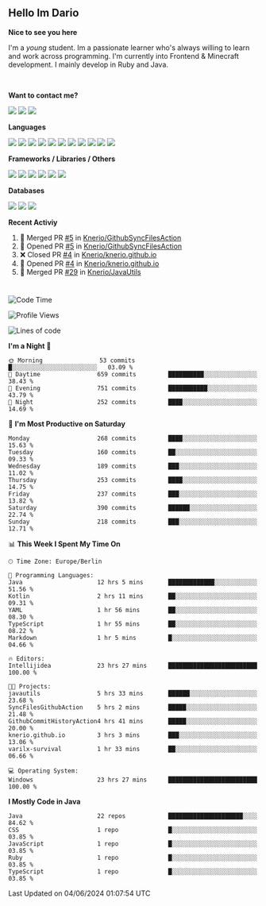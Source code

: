 <h2>Hello Im Dario</h2>

**Nice to see you here**

I'm a *young* student. Im a passionate learner who's always willing to learn and work across
programming. I'm currently into Frontend & Minecraft development. I mainly develop in Ruby and Java.

<br/>

**Want to contact me?**

<a href="https://github.com/knerio"><img src="https://img.shields.io/badge/-Github-blue?style=for-the-badge&logo=github&logoColor=white"/></a> <a href="https://discord.com/users/639416958923702292"><img src="https://img.shields.io/badge/-knerio-blue?style=for-the-badge&logo=discord&logoColor=white"/></a> <a href="https://twitch.tv/dopalos_"><img src="https://img.shields.io/badge/-twitch-blue?style=for-the-badge&logo=twitch&logoColor=white"/></a>

**Languages**

<img src="https://img.shields.io/badge/-HTML-blue?style=for-the-badge&logo=html5&logoColor=white"/> <img src="https://img.shields.io/badge/-CSS-blue?style=for-the-badge&logo=CSS3&logoColor=white"/> <img src="https://img.shields.io/badge/-Javascript-blue?style=for-the-badge&logo=javascript&logoColor=white"/> <img src="https://img.shields.io/badge/-Typescript-blue?style=for-the-badge&logo=TypeScript&logoColor=white"/> <img src="https://img.shields.io/badge/-Java-blue?style=for-the-badge&logo=java&logoColor=white"/> <img src="https://img.shields.io/badge/-Kotlin-blue?style=for-the-badge&logo=kotlin&logoColor=white"/> <img src="https://img.shields.io/badge/-SQL-blue?style=for-the-badge&logo=MYSQL&logoColor=white"/> <img src="https://img.shields.io/badge/-Markdown-blue?style=for-the-badge&logo=Markdown&logoColor=white"/> <img src="https://img.shields.io/badge/-JSON-blue?style=for-the-badge&logo=JSON&logoColor=white"/> <img src="https://img.shields.io/badge/-Git-blue?style=for-the-badge&logo=Git&logoColor=white"/> <img src="https://img.shields.io/badge/-Ruby-blue?style=for-the-badge&logo=Ruby&logoColor=white"/>
<br/>

 **Frameworks / Libraries / Others**

<img src="https://img.shields.io/badge/-Bootstrap-blue?style=for-the-badge&logo=Bootstrap&logoColor=white"/> <img src="https://img.shields.io/badge/-Node.JS-blue?style=for-the-badge&logo=node.js&logoColor=white"/> <img src="https://img.shields.io/badge/-React-blue?style=for-the-badge&logo=React&logoColor=white"/> <img src="https://img.shields.io/badge/-Express-blue?style=for-the-badge&logo=Express&logoColor=white"/> <img src="https://img.shields.io/badge/-Next.Js-blue?style=for-the-badge&logo=Next.Js&logoColor=white"/> <img src="https://img.shields.io/badge/-Ruby_On_Rails-blue?style=for-the-badge&logo=ruby-on-rails&logoColor=white"/>

**Databases**

<img src="https://img.shields.io/badge/-MongoDB-blue?style=for-the-badge&logo=mongodb&logoColor=white"/> <img src="https://img.shields.io/badge/-MariaDB-blue?style=for-the-badge&logo=MariaDB&logoColor=white"/>
<img src="https://img.shields.io/badge/-PostgreSQL-blue?style=for-the-badge&logo=PostgreSQl&logoColor=white"/>

**Recent Activiy**

<!--RECENT_ACTIVITY:start-->
1. 🎉 Merged PR [#5](https://github.com/Knerio/GithubSyncFilesAction/pull/5) in [Knerio/GithubSyncFilesAction](https://github.com/Knerio/GithubSyncFilesAction)<br>
2. 💪 Opened PR [#5](https://github.com/Knerio/GithubSyncFilesAction/pull/5) in [Knerio/GithubSyncFilesAction](https://github.com/Knerio/GithubSyncFilesAction)<br>
3. ❌ Closed PR [#4](https://github.com/Knerio/knerio.github.io/pull/4) in [Knerio/knerio.github.io](https://github.com/Knerio/knerio.github.io)<br>
4. 💪 Opened PR [#4](https://github.com/Knerio/knerio.github.io/pull/4) in [Knerio/knerio.github.io](https://github.com/Knerio/knerio.github.io)<br>
5. 🎉 Merged PR [#29](https://github.com/Knerio/JavaUtils/pull/29) in [Knerio/JavaUtils](https://github.com/Knerio/JavaUtils)<br>
<!--RECENT_ACTIVITY:end-->
 
#

<!--START_SECTION:waka-->
![Code Time](http://img.shields.io/badge/Code%20Time-348%20hrs%2053%20mins-blue)

![Profile Views](http://img.shields.io/badge/Profile%20Views-1010-blue)

![Lines of code](https://img.shields.io/badge/From%20Hello%20World%20I%27ve%20Written-80.7%20thousand%20lines%20of%20code-blue)

**I'm a Night 🦉** 

```text
🌞 Morning                53 commits          █░░░░░░░░░░░░░░░░░░░░░░░░   03.09 % 
🌆 Daytime                659 commits         ██████████░░░░░░░░░░░░░░░   38.43 % 
🌃 Evening                751 commits         ███████████░░░░░░░░░░░░░░   43.79 % 
🌙 Night                  252 commits         ████░░░░░░░░░░░░░░░░░░░░░   14.69 % 
```
📅 **I'm Most Productive on Saturday** 

```text
Monday                   268 commits         ████░░░░░░░░░░░░░░░░░░░░░   15.63 % 
Tuesday                  160 commits         ██░░░░░░░░░░░░░░░░░░░░░░░   09.33 % 
Wednesday                189 commits         ███░░░░░░░░░░░░░░░░░░░░░░   11.02 % 
Thursday                 253 commits         ████░░░░░░░░░░░░░░░░░░░░░   14.75 % 
Friday                   237 commits         ███░░░░░░░░░░░░░░░░░░░░░░   13.82 % 
Saturday                 390 commits         ██████░░░░░░░░░░░░░░░░░░░   22.74 % 
Sunday                   218 commits         ███░░░░░░░░░░░░░░░░░░░░░░   12.71 % 
```


📊 **This Week I Spent My Time On** 

```text
🕑︎ Time Zone: Europe/Berlin

💬 Programming Languages: 
Java                     12 hrs 5 mins       █████████████░░░░░░░░░░░░   51.56 % 
Kotlin                   2 hrs 11 mins       ██░░░░░░░░░░░░░░░░░░░░░░░   09.31 % 
YAML                     1 hr 56 mins        ██░░░░░░░░░░░░░░░░░░░░░░░   08.30 % 
TypeScript               1 hr 55 mins        ██░░░░░░░░░░░░░░░░░░░░░░░   08.22 % 
Markdown                 1 hr 5 mins         █░░░░░░░░░░░░░░░░░░░░░░░░   04.66 % 

🔥 Editors: 
Intellijidea             23 hrs 27 mins      █████████████████████████   100.00 % 

🐱‍💻 Projects: 
javautils                5 hrs 33 mins       ██████░░░░░░░░░░░░░░░░░░░   23.68 % 
SyncFilesGithubAction    5 hrs 2 mins        █████░░░░░░░░░░░░░░░░░░░░   21.48 % 
GithubCommitHistoryAction4 hrs 41 mins       █████░░░░░░░░░░░░░░░░░░░░   20.00 % 
knerio.github.io         3 hrs 3 mins        ███░░░░░░░░░░░░░░░░░░░░░░   13.06 % 
varilx-survival          1 hr 33 mins        ██░░░░░░░░░░░░░░░░░░░░░░░   06.66 % 

💻 Operating System: 
Windows                  23 hrs 27 mins      █████████████████████████   100.00 % 
```

**I Mostly Code in Java** 

```text
Java                     22 repos            █████████████████████░░░░   84.62 % 
CSS                      1 repo              █░░░░░░░░░░░░░░░░░░░░░░░░   03.85 % 
JavaScript               1 repo              █░░░░░░░░░░░░░░░░░░░░░░░░   03.85 % 
Ruby                     1 repo              █░░░░░░░░░░░░░░░░░░░░░░░░   03.85 % 
TypeScript               1 repo              █░░░░░░░░░░░░░░░░░░░░░░░░   03.85 % 
```




 Last Updated on 04/06/2024 01:07:54 UTC
<!--END_SECTION:waka-->

